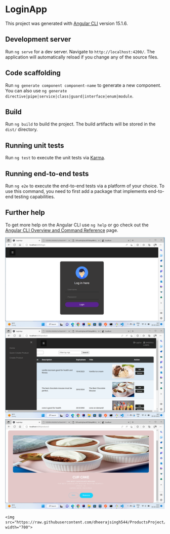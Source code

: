 # LoginApp

This project was generated with [Angular CLI](https://github.com/angular/angular-cli) version 15.1.6.

## Development server

Run `ng serve` for a dev server. Navigate to `http://localhost:4200/`. The application will automatically reload if you change any of the source files.

## Code scaffolding

Run `ng generate component component-name` to generate a new component. You can also use `ng generate directive|pipe|service|class|guard|interface|enum|module`.

## Build

Run `ng build` to build the project. The build artifacts will be stored in the `dist/` directory.

## Running unit tests

Run `ng test` to execute the unit tests via [Karma](https://karma-runner.github.io).

## Running end-to-end tests

Run `ng e2e` to execute the end-to-end tests via a platform of your choice. To use this command, you need to first add a package that implements end-to-end testing capabilities.

## Further help

To get more help on the Angular CLI use `ng help` or go check out the [Angular CLI Overview and Command Reference](https://angular.io/cli) page.

 <img src="https://raw.githubusercontent.com/dheerajsingh544/ProductsProject/master/Screenshot%20(18).png" width="700">
 
 <img src="https://raw.githubusercontent.com/dheerajsingh544/ProductsProject/master/Screenshot%20(19).png" width="700">
  
 <img src="https://raw.githubusercontent.com/dheerajsingh544/ProductsProject/master/Screenshot%20(21).png" width="700">
   
    <img src="https://raw.githubusercontent.com/dheerajsingh544/ProductsProject/master/Screenshot%20(21).png" width="700">

